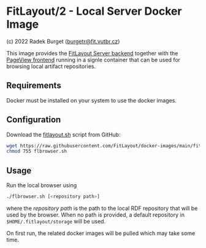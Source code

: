 FitLayout/2 - Local Server Docker Image
=======================================

(c) 2022 Radek Burget (burgetr@fit.vutbr.cz)

This image provides the [FitLayout Server backend](https://github.com/FitLayout/FitLayoutWeb) together with the [PageView frontend](https://github.com/FitLayout/PageView) running in a signle container that can be used for browsing local artifact repositories.

## Requirements

Docker must be installed on your system to use the docker images.

## Configuration

Download the [fitlayout.sh](https://github.com/FitLayout/docker-images/blob/main/fitlayout-local/flbrowser.sh) script from GitHub:

```bash
wget https://raw.githubusercontent.com/FitLayout/docker-images/main/fitlayout-local/flbrowser.sh
chmod 755 flbrowser.sh
```

## Usage

Run the local browser using

```bash
./flbrowser.sh [<repository path>]
```

where the *repository path* is the path to the local RDF repository that will be used by the browser. When no path is provided, a default repository in `$HOME/.fitlayout/storage` will be used.

On first run, the related docker images will be pulled which may take some time.
